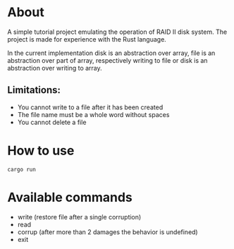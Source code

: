 # About

A simple tutorial project emulating the operation of RAID II disk system. The project is made for experience with the Rust language.

In the current implementation disk is an abstraction over array, file is an abstraction over part of array, respectively writing to file or disk is an abstraction over writing to array.

## Limitations:
- You cannot write to a file after it has been created
- The file name must be a whole word without spaces
- You cannot delete a file

# How to use

``` shell
cargo run
```

# Available commands
- write (restore file after a single corruption)
- read
- corrup (after more than 2 damages the behavior is undefined)
- exit